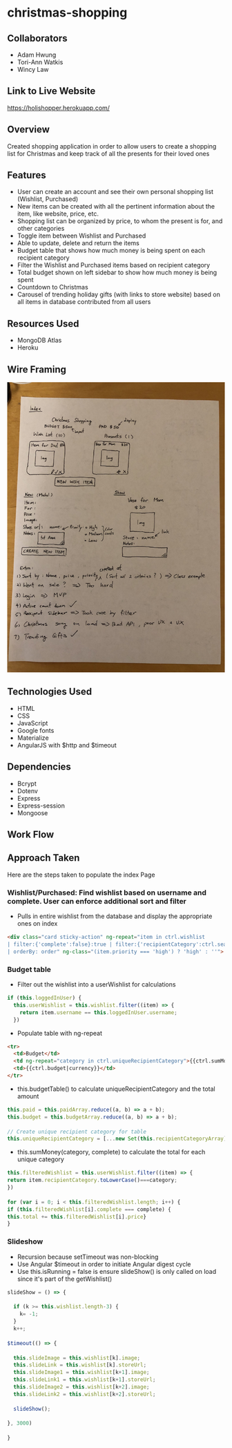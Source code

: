 # christmas-shopping

## Collaborators

- Adam Hwung
- Tori-Ann Watkis
- Wincy Law

## Link to Live Website

https://holishopper.herokuapp.com/

## Overview

Created shopping application in order to allow users to create a shopping list for Christmas and keep track of all the presents for their loved ones

## Features

- User can create an account and see their own personal shopping list (Wishlist, Purchased)
- New items can be created with all the pertinent information about the item, like website, price, etc.
- Shopping list can be organized by price, to whom the present is for, and other categories
- Toggle item between Wishlist and Purchased
- Able to update, delete and return the items
- Budget table that shows how much money is being spent on each recipient category
- Filter the Wishlist and Purchased items based on recipient category
- Total budget shown on left sidebar to show how much money is being spent
- Countdown to Christmas
- Carousel of trending holiday gifts (with links to store website) based on all items in database contributed from all users

## Resources Used

- MongoDB Atlas
- Heroku

## Wire Framing
![wire framing](public/img/wireFraming.jpg)

## Technologies Used

- HTML
- CSS
- JavaScript
- Google fonts
- Materialize
- AngularJS with $http and $timeout

## Dependencies

- Bcrypt
- Dotenv
- Express
- Express-session
- Mongoose

## Work Flow

## Approach Taken
Here are the steps taken to populate the index Page

### Wishlist/Purchased: Find wishlist based on username and complete.  User can enforce additional sort and filter
- Pulls in entire wishlist from the database and display the appropriate ones on index
```html
<div class="card sticky-action" ng-repeat="item in ctrl.wishlist
| filter:{'complete':false}:true | filter:{'recipientCategory':ctrl.searchBox}:true | filter:{'username':ctrl.loggedInUser.username}:true
| orderBy: order" ng-class="(item.priority === 'high') ? 'high' : ''">
```

### Budget table
- Filter out the wishlist into a userWishlist for calculations
```js
if (this.loggedInUser) {
  this.userWishlist = this.wishlist.filter((item) => {
    return item.username == this.loggedInUser.username;
  })
```

- Populate table with ng-repeat
```html
<tr>
  <td>Budget</td>
  <td ng-repeat="category in ctrl.uniqueRecipientCategory">{{ctrl.sumMoney(category, false)}} ({{ctrl.sumMoney(category, false)/ctrl.budget*100|number: 0}}%)</td>
  <td>{{ctrl.budget|currency}}</td>
</tr>
```

- this.budgetTable() to calculate uniqueRecipientCategory and the total amount
```js
this.paid = this.paidArray.reduce((a, b) => a + b);
this.budget = this.budgetArray.reduce((a, b) => a + b);

// Create unique recipient category for table
this.uniqueRecipientCategory = [...new Set(this.recipientCategoryArray)].sort();
```

- this.sumMoney(category, complete) to calculate the total for each unique category
```js
this.filteredWishlist = this.userWishlist.filter((item) => {
return item.recipientCategory.toLowerCase()===category;
})

for (var i = 0; i < this.filteredWishlist.length; i++) {
if (this.filteredWishlist[i].complete === complete) {
this.total += this.filteredWishlist[i].price}
}
```

### Slideshow
- Recursion because setTimeout was non-blocking
- Use Angular $timeout in order to initiate Angular digest cycle
- Use this.isRunning = false is ensure slideShow() is only called on load since it's part of the getWishlist()
```js
slideShow = () => {

  if (k >= this.wishlist.length-3) {
    k= -1;
  }
  k++;

$timeout(() => {

  this.slideImage = this.wishlist[k].image;
  this.slideLink = this.wishlist[k].storeUrl;
  this.slideImage1 = this.wishlist[k+1].image;
  this.slideLink1 = this.wishlist[k+1].storeUrl;
  this.slideImage2 = this.wishlist[k+2].image;
  this.slideLink2 = this.wishlist[k+2].storeUrl;

  slideShow();

}, 3000)

}
```
